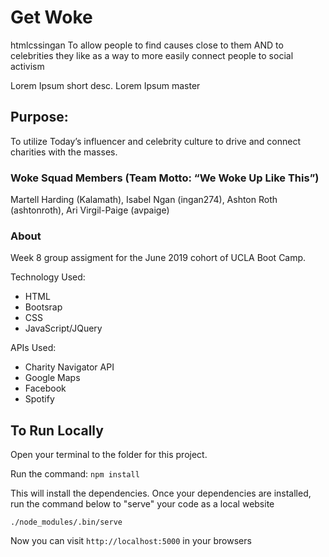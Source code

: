 # Get Woke
 htmlcssingan
To allow people to find causes close to them AND to celebrities they like as a way to more easily connect people to social activism

Lorem Ipsum short desc. Lorem Ipsum
master

## Purpose:
To utilize Today’s influencer and celebrity culture to drive and connect charities with the masses.

### Woke Squad Members (Team Motto:  “We Woke Up Like This”)
Martell Harding (Kalamath), Isabel Ngan (ingan274), Ashton Roth (ashtonroth), Ari Virgil-Paige (avpaige)

### About
Week 8 group assigment for the June 2019 cohort of UCLA Boot Camp. 

Technology Used:
* HTML
* Bootsrap
* CSS
* JavaScript/JQuery

APIs Used:
* Charity Navigator API 
* Google Maps
* Facebook
* Spotify

## To Run Locally

Open your terminal to the folder for this project.

Run the command: `npm install`

This will install the dependencies. Once your dependencies are installed, run the command below to "serve" your code as a local website

```
./node_modules/.bin/serve 
```

Now you can visit `http://localhost:5000` in your browsers